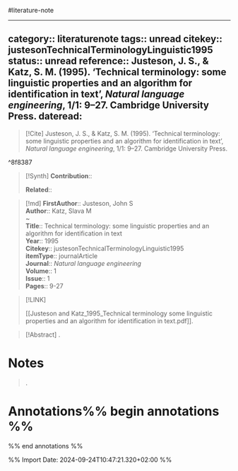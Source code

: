 #literature-note 

---
category:: literaturenote
tags:: unread
citekey:: justesonTechnicalTerminologyLinguistic1995
status:: unread
reference:: Justeson, J. S., & Katz, S. M. (1995). ‘Technical terminology: some linguistic properties and an algorithm for identification in text’, _Natural language engineering_, 1/1: 9–27. Cambridge University Press.
dateread:
---

> [!Cite]
> Justeson, J. S., & Katz, S. M. (1995). ‘Technical terminology: some linguistic properties and an algorithm for identification in text’, _Natural language engineering_, 1/1: 9–27. Cambridge University Press.

^8f8387

>[!Synth]
>**Contribution**:: 
>
>**Related**:: 
>

>[!md]
> **FirstAuthor**:: Justeson, John S  
> **Author**:: Katz, Slava M  
~    
> **Title**:: Technical terminology: some linguistic properties and an algorithm for identification in text  
> **Year**:: 1995   
> **Citekey**:: justesonTechnicalTerminologyLinguistic1995  
> **itemType**:: journalArticle  
> **Journal**:: *Natural language engineering*  
> **Volume**:: 1  
> **Issue**:: 1   
> **Pages**:: 9-27    

> [!LINK] 
>
> [[Justeson and Katz_1995_Technical terminology some linguistic properties and an algorithm for identification in text.pdf]].

> [!Abstract]
>.
> 
# Notes
>.


# Annotations%% begin annotations %%


%% end annotations %%

%% Import Date: 2024-09-24T10:47:21.320+02:00 %%
